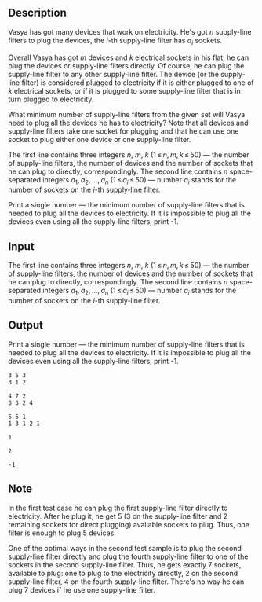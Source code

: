 ## Description

<div><p>Vasya has got many devices that work on electricity. He's got <span class="tex-span"><i>n</i></span> supply-line filters to plug the devices, the <span class="tex-span"><i>i</i></span>-th supply-line filter has <span class="tex-span"><i>a</i><sub class="lower-index"><i>i</i></sub></span> sockets.</p><p>Overall Vasya has got <span class="tex-span"><i>m</i></span> devices and <span class="tex-span"><i>k</i></span> electrical sockets in his flat, he can plug the devices or supply-line filters directly. Of course, he can plug the supply-line filter to any other supply-line filter. The device (or the supply-line filter) is considered plugged to electricity if it is either plugged to one of <span class="tex-span"><i>k</i></span> electrical sockets, or if it is plugged to some supply-line filter that is in turn plugged to electricity. </p><p>What minimum number of supply-line filters from the given set will Vasya need to plug all the devices he has to electricity? Note that all devices and supply-line filters take one socket for plugging and that he can use one socket to plug either one device or one supply-line filter.</p></div><div class="input-specification"><p>The first line contains three integers <span class="tex-span"><i>n</i></span>, <span class="tex-span"><i>m</i></span>, <span class="tex-span"><i>k</i></span> (<span class="tex-span">1 ≤ <i>n</i>, <i>m</i>, <i>k</i> ≤ 50</span>) — the number of supply-line filters, the number of devices and the number of sockets that he can plug to directly, correspondingly. The second line contains <span class="tex-span"><i>n</i></span> space-separated integers <span class="tex-span"><i>a</i><sub class="lower-index">1</sub>, <i>a</i><sub class="lower-index">2</sub>, ..., <i>a</i><sub class="lower-index"><i>n</i></sub></span> (<span class="tex-span">1 ≤ <i>a</i><sub class="lower-index"><i>i</i></sub> ≤ 50</span>) — number <span class="tex-span"><i>a</i><sub class="lower-index"><i>i</i></sub></span> stands for the number of sockets on the <span class="tex-span"><i>i</i></span>-th supply-line filter.</p></div><div class="output-specification"><p>Print a single number — the minimum number of supply-line filters that is needed to plug all the devices to electricity. If it is impossible to plug all the devices even using all the supply-line filters, print -1.</p></div>

## Input

<p>The first line contains three integers <span class="tex-span"><i>n</i></span>, <span class="tex-span"><i>m</i></span>, <span class="tex-span"><i>k</i></span> (<span class="tex-span">1 ≤ <i>n</i>, <i>m</i>, <i>k</i> ≤ 50</span>) — the number of supply-line filters, the number of devices and the number of sockets that he can plug to directly, correspondingly. The second line contains <span class="tex-span"><i>n</i></span> space-separated integers <span class="tex-span"><i>a</i><sub class="lower-index">1</sub>, <i>a</i><sub class="lower-index">2</sub>, ..., <i>a</i><sub class="lower-index"><i>n</i></sub></span> (<span class="tex-span">1 ≤ <i>a</i><sub class="lower-index"><i>i</i></sub> ≤ 50</span>) — number <span class="tex-span"><i>a</i><sub class="lower-index"><i>i</i></sub></span> stands for the number of sockets on the <span class="tex-span"><i>i</i></span>-th supply-line filter.</p>

## Output

<p>Print a single number — the minimum number of supply-line filters that is needed to plug all the devices to electricity. If it is impossible to plug all the devices even using all the supply-line filters, print -1.</p>





```input1
3 5 3
3 1 2

```




```input2
4 7 2
3 3 2 4

```




```input3
5 5 1
1 3 1 2 1

```




```output1
1

```




```output2
2

```




```output3
-1

```



## Note

<p>In the first test case he can plug the first supply-line filter directly to electricity. After he plug it, he get 5 (3 on the supply-line filter and 2 remaining sockets for direct plugging) available sockets to plug. Thus, one filter is enough to plug 5 devices.</p><p>One of the optimal ways in the second test sample is to plug the second supply-line filter directly and plug the fourth supply-line filter to one of the sockets in the second supply-line filter. Thus, he gets exactly 7 sockets, available to plug: one to plug to the electricity directly, 2 on the second supply-line filter, 4 on the fourth supply-line filter. There's no way he can plug 7 devices if he use one supply-line filter.</p>
